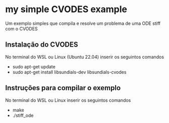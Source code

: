 my simple CVODES example
===============

Um exemplo simples que compila e resolve um problema de uma ODE stiff com o CVODES


## Instalação do CVODES
No terminal do WSL ou Linux (Ubuntu 22.04) inserir os seguintos comandos
* sudo apt-get update
* sudo apt-get install libsundials-dev libsundials-cvodes


## Instruções para compilar o exemplo
No terminal do WSL ou Linux inserir os seguintos comandos
* make
* ./stiff_ode
